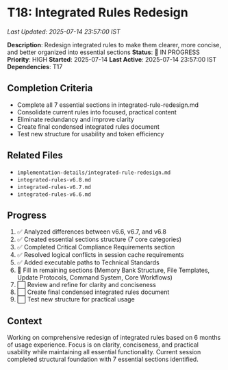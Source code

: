 # T18: Integrated Rules Redesign
*Last Updated: 2025-07-14 23:57:00 IST*

**Description**: Redesign integrated rules to make them clearer, more concise, and better organized into essential sections
**Status**: 🔄 IN PROGRESS
**Priority**: HIGH
**Started**: 2025-07-14
**Last Active**: 2025-07-14 23:57:00 IST
**Dependencies**: T17

## Completion Criteria
- Complete all 7 essential sections in integrated-rule-redesign.md
- Consolidate current rules into focused, practical content
- Eliminate redundancy and improve clarity
- Create final condensed integrated rules document
- Test new structure for usability and token efficiency

## Related Files
- `implementation-details/integrated-rule-redesign.md`
- `integrated-rules-v6.8.md`
- `integrated-rules-v6.7.md`
- `integrated-rules-v6.6.md`

## Progress
1. ✅ Analyzed differences between v6.6, v6.7, and v6.8
2. ✅ Created essential sections structure (7 core categories)
3. ✅ Completed Critical Compliance Requirements section
4. ✅ Resolved logical conflicts in session cache requirements
5. ✅ Added executable paths to Technical Standards
6. 🔄 Fill in remaining sections (Memory Bank Structure, File Templates, Update Protocols, Command System, Core Workflows)
7. ⬜ Review and refine for clarity and conciseness
8. ⬜ Create final condensed integrated rules document
9. ⬜ Test new structure for practical usage

## Context
Working on comprehensive redesign of integrated rules based on 6 months of usage experience. Focus is on clarity, conciseness, and practical usability while maintaining all essential functionality. Current session completed structural foundation with 7 essential sections identified.
